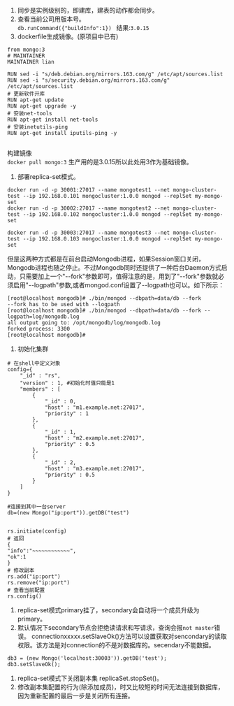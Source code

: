 1. 同步是实例级别的，即建库，建表的动作都会同步。   
1. 查看当前公司用版本号。  
  `db.runCommand({"buildInfo":1}) `   结果:`3.0.15`   
1. dockerfile生成镜像。(原项目中已有)  
  ```
  from mongo:3
  # MAINTAINER
  MAINTAINER lian

  RUN sed -i "s/deb.debian.org/mirrors.163.com/g" /etc/apt/sources.list
  RUN sed -i "s/security.debian.org/mirrors.163.com/g" /etc/apt/sources.list
  # 更新软件开库
  RUN apt-get update
  RUN apt-get upgrade -y
  # 安装net-tools
  RUN apt-get install net-tools   
  # 安装inetutils-ping 
  RUN apt-get install iputils-ping -y


  ```
构建镜像   
`docker pull mongo:3` 生产用的是3.0.15所以此处用3作为基础镜像。   
   

1. 部署replica-set模式。  
  ```
  docker run -d -p 30001:27017 --name mongotest1 --net mongo-cluster-test --ip 192.168.0.101 mongocluster:1.0.0 mongod --replSet my-mongo-set    
  docker run -d -p 30002:27017 --name mongotest2 --net mongo-cluster-test --ip 192.168.0.102 mongocluster:1.0.0 mongod --replSet my-mongo-set

  docker run -d -p 30003:27017 --name mongotest3 --net mongo-cluster-test --ip 192.168.0.103 mongocluster:1.0.0 mongod --replSet my-mongo-set
  ```    



但是这两种方式都是在前台启动Mongodb进程，如果Session窗口关闭，Mongodb进程也随之停止。不过Mongodb同时还提供了一种后台Daemon方式启动，只需要加上一个"--fork"参数即可，值得注意的是，用到了"--fork"参数就必须启用"--logpath"参数,或者mongod.conf设置了--logpath也可以。如下所示：   
```
[root@localhost mongodb]# ./bin/mongod --dbpath=data/db --fork
--fork has to be used with --logpath
[root@localhost mongodb]# ./bin/mongod --dbpath=data/db --fork --logpath=log/mongodb.log 
all output going to: /opt/mongodb/log/mongodb.log
forked process: 3300
[root@localhost mongodb]# 
```


1. 初始化集群     
```
# 在shell中定义对象
config={
    "_id" : "rs",
    "version" : 1, #初始化时值只能是1
    "members" : [
        {
            "_id" : 0,
            "host" : "m1.example.net:27017",
            "priority" : 1
        },
        {
            "_id" : 1,
            "host" : "m2.example.net:27017",
            "priority" : 0.5
        },
        {
            "_id" : 2,
            "host" : "m3.example.net:27017",
            "priority" : 0.5
        }
    ]
}

#连接到其中一台server
db=(new Mongo("ip:port")).getDB("test")


rs.initiate(config)
# 返回
{
"info":"~~~~~~~~~~~~",
"ok":1
}
# 修改副本
rs.add("ip:port")
rs.remove("ip:port")
# 查看当前配置
rs.config() 

```   
1. replica-set模式primary挂了，secondary会自动将一个成员升级为primary。  
1. 默认情况下secondary节点会拒绝读请求和写请求，查询会报`not master`错误。   connectionxxxxx.setSlaveOk()方法可以设置获取对sencondary的读取权限。该方法是对connection的不是对数据库的。secendary不能数据。  
  ```
  db3 = (new Mongo('localhost:30003')).getDB('test');
  db3.setSlaveOk();
  ```
1. replica-set模式下关闭副本集  replicaSet.stopSet()。   
1. 修改副本集配置的行为(除添加成员)，时又比较短的时间无法连接到数据库，因为重新配置的最后一步是关闭所有连接。   

